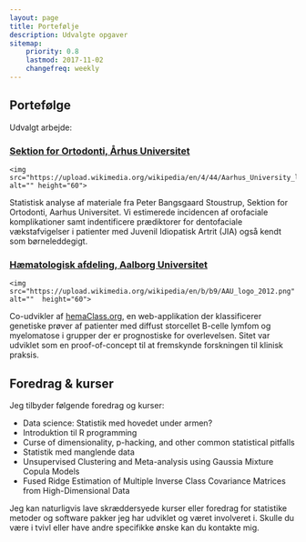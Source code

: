```yaml
---
layout: page
title: Portefølje
description: Udvalgte opgaver
sitemap:
    priority: 0.8
    lastmod: 2017-11-02
    changefreq: weekly
---
```



## Portefølge
Udvalgt arbejde:

<div id="main">
<section class="posts">
  <article>
  <h3><a href="/portfolio/">Sektion for Ortodonti, Århus Universitet</a></h3>

    <img src="https://upload.wikimedia.org/wikipedia/en/4/44/Aarhus_University_logo.png" alt="" height="60">

  <p>Statistisk analyse af materiale fra Peter Bangsgaard Stoustrup, Sektion for Ortodonti, Aarhus Universitet. Vi estimerede incidencen af orofaciale komplikationer samt indentificere prædiktorer for dentofaciale vækstafvigelser i patienter med Juvenil Idiopatisk Artrit (JIA) også kendt som børneleddegigt. </p>
  </article>
  <article>
  <h3><a href="/portfolio/">Hæmatologisk afdeling, Aalborg Universitet</a></h3>

    <img src="https://upload.wikimedia.org/wikipedia/en/b/b9/AAU_logo_2012.png" alt=""  height="60">

  <p>Co-udvikler af <a href="http://hemaClass.org">hemaClass.org</a>, en web-applikation der klassificerer  genetiske prøver af patienter med diffust storcellet B-celle lymfom og myelomatose i grupper der er prognostiske for overlevelsen. Sitet var udviklet som en proof-of-concept til at fremskynde forskningen til klinisk praksis.</p>
  </article>
</section>
</div>

## Foredrag & kurser
Jeg tilbyder følgende foredrag og kurser:

* Data science: Statistik med hovedet under armen?
* Introduktion til R programming
* Curse of dimensionality, p-hacking, and other common statistical pitfalls
* Statistik med manglende data
* Unsupervised Clustering and	Meta-analysis using Gaussia Mixture	Copula Models	
* Fused Ridge Estimation of Multiple Inverse Class Covariance Matrices from High-Dimensional Data

Jeg kan naturligvis lave skræddersyede kurser eller foredrag for statistike metoder og software pakker jeg har udviklet og været involveret i. Skulle du være i tvivl eller have andre specifikke ønske kan du kontakte mig.
